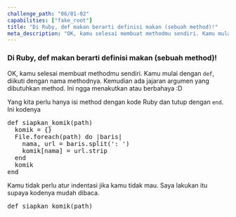 ```yaml
---
challenge_path: "06/01-02"
capabilities: ["fake_root"]
title: "Di Ruby, def makan berarti definisi makan (sebuah method)!"
meta_description: "OK, kamu selesai membuat methodmu sendiri. Kamu mulai dengan def, diikuti dengan nama methodnya. Kemudian ada jajaran argumen yang dibutuhkan method."
---
```


### Di Ruby, def makan berarti definisi makan (sebuah method)!

OK, kamu selesai membuat methodmu sendiri. Kamu mulai dengan `def`, diikuti dengan nama methodnya. Kemudian ada jajaran argumen yang dibutuhkan method. Ini ngga menakutkan atau berbahaya :D

Yang kita perlu hanya isi method dengan kode Ruby dan tutup dengan `end`. Ini kodenya

<pre>def siapkan_komik(path)
  komik = {}
  File.foreach(path) do |baris|
    nama, url = baris.split(': ')
    komik[nama] = url.strip
  end
  komik
end</pre>

Kamu tidak perlu atur indentasi jika kamu tidak mau. Saya lakukan itu supaya kodenya mudah dibaca.

<pre id="code-prefill">
def siapkan_komik(path)
</pre>
